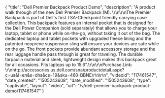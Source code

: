 {
    "title": "Dell Premier Backpack Product Demo",
    "description": "A product walk through of the new Dell Premier Backpack (M). \r\n\r\nThe Premier Backpack is part of Dell's first TSA-Checkpoint friendly carrying case collection.  This backpack features an internal pocket that is designed for the Dell Power Companion (sold separately) that allows you to charge your laptop, tablet or phone while on-the-go, without taking it out of the bag.  The dedicated laptop and tablet pockets with upgraded fleece lining and the patented neoprene suspension sling will ensure your devices are safe while on the go.  The front pockets provide abundant accessory storage and the rear luggage handle pass through is great for traveling. The durable tarpaulin material and sleek, lightweight design makes this backpack great for all occasions. Fits laptops up to 15.6\".\r\n\r\nPurchase Link: \r\nhttp:\/\/accessories.us.dell.com\/sna\/productdetail.aspx?c=us&l=en&s=dhs&cs=19&sku=460-BBNE\r\n\r\n",
    "videoid": "117461547",
    "date_created": "1505243608",
    "date_modified": "1505243608",
    "type": "captivate",
    "layout": "video",
    "url": "\/v\/dell-premier-backpack-product-demo\/117461547"
}